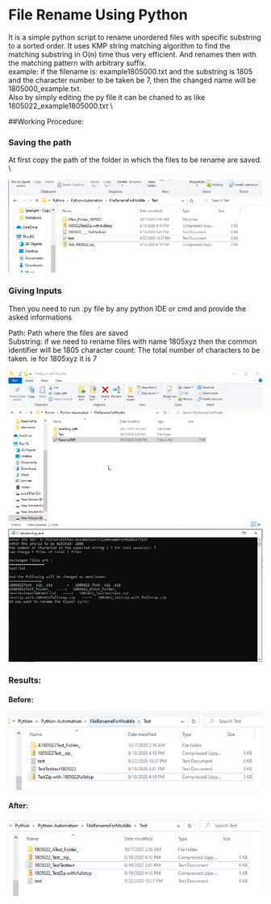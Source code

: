 # File Rename Using Python

It is a simple python script to rename unordered files with specific substring to a sorted order.
It uses KMP string matching algorithm to find the matching substring in O(n) time thus very efficient.
And renames then with the matching pattern with arbitrary suffix. \
example: if the filename is: example1805000.txt and the substring is 1805 and the character number to be
taken be 7, then the changed name will be 1805000_example.txt. \
Also by simply editing the py file it can be chaned to as like 1805022_example1805000.txt \

##Working Procedure:

### Saving the path
 At first copy the path of the folder in which the files to be rename are saved. \
 
![Image of Selection](https://github.com/TamimEhsan/Python-Automation/blob/master/FileRenameForModdle/Assets/Selecting%20path.gif)

### Giving Inputs

Then you need to run .py file by any python IDE or cmd and provide the asked informations

Path: Path where the files are saved \
Substring: if we need to rename files with name 1805xyz then the common identifier will be 1805
character count: The total number of characters to be taken. ie for 1805xyz it is 7

![Image of World Mapt](https://github.com/TamimEhsan/Python-Automation/blob/master/FileRenameForModdle/Assets/Process.gif)
![Image of World Mapt](https://github.com/TamimEhsan/Python-Automation/blob/master/FileRenameForModdle/Assets/Snip.PNG)

### Results:

#### Before:
![Image of World Mapt](https://github.com/TamimEhsan/Python-Automation/blob/master/FileRenameForModdle/Assets/Before.PNG)

#### After:
![Image of World Mapt](https://github.com/TamimEhsan/Python-Automation/blob/master/FileRenameForModdle/Assets/After.PNG)